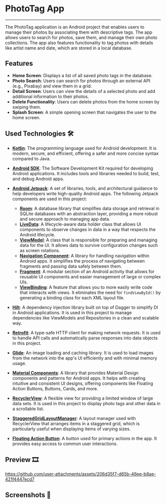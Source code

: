 # PhotoTag App
-----------------
The PhotoTag application is an Android project that enables users to manage their photos by associating them with descriptive tags. The app allows users to search for photos, save them, and manage their own photo collections. The app also features functionality to tag photos with details like artist name and date, which are stored in a local database.

## Features
- **Home Screen**: Displays a list of all saved photo tags in the database.
- **Photo Search**: Users can search for photos through an external API (e.g., Pixabay) and view them in a grid.
- **Detail Screen**: Users can view the details of a selected photo and add additional information to their photos.
- **Delete Functionality**: Users can delete photos from the home screen by swiping them.
- **Splash Screen**: A simple opening screen that navigates the user to the home screen.


## Used Technologies 🛠️

- **[Kotlin](https://kotlinlang.org/)**: The programming language used for Android development. It is modern, secure, and efficient, offering a safer and more concise syntax compared to Java.
- **[Android SDK](https://developer.android.com/studio)**: The Software Development Kit required for developing Android applications. It includes tools and libraries needed to build, test, and debug Android apps.
- **[Android Jetpack](https://developer.android.com/jetpack)**: A set of libraries, tools, and architectural guidance to help developers write high-quality Android apps. The following Jetpack components are used in this project:
  - **[Room](https://developer.android.com/training/data-storage/room)**: A database library that simplifies data storage and retrieval in SQLite databases with an abstraction layer, providing a more robust and secure approach to managing app data.
  - **[LiveData](https://developer.android.com/reference/androidx/lifecycle/LiveData)**: A lifecycle-aware data holder class that allows UI components to observe changes in data in a way that respects the Android lifecycle.
  - **[ViewModel](https://developer.android.com/reference/androidx/lifecycle/ViewModel)**: A class that is responsible for preparing and managing data for the UI. It allows data to survive configuration changes such as screen rotations.
  - **[Navigation Component](https://developer.android.com/guide/navigation)**: A library for handling navigation within Android apps. It simplifies the process of navigating between fragments and passing data safely between them.
  - **[Fragment](https://developer.android.com/guide/fragments)**: A modular section of an Android activity that allows for reusable UI components and easier management of large or complex UIs.
  - **[ViewBinding](https://developer.android.com/topic/libraries/view-binding)**: A feature that allows you to more easily write code that interacts with views. It eliminates the need for `findViewById()` by generating a binding class for each XML layout file.

- **[Hilt](https://developer.android.com/training/dependency-injection/hilt-android)**: A dependency injection library built on top of Dagger to simplify DI in Android applications. It is used in this project to manage dependencies like ViewModels and Repositories in a clean and scalable way.

- **[Retrofit](https://square.github.io/retrofit/)**: A type-safe HTTP client for making network requests. It is used to handle API calls and automatically parse responses into data objects in this project.

- **[Glide](https://github.com/bumptech/glide)**: An image loading and caching library. It is used to load images from the network into the app's UI efficiently and with minimal memory usage.

- **[Material Components](https://material.io/develop/android)**: A library that provides Material Design components and patterns for Android apps. It helps with creating intuitive and consistent UI designs, offering components like Floating Action Buttons, Buttons, Cards, and more.
- **[RecyclerView](https://developer.android.com/reference/androidx/recyclerview/widget/RecyclerView)**: A flexible view for providing a limited window of large data sets. It is used in this project to display photo tags and other data in a scrollable list.

- **[StaggeredGridLayoutManager](https://developer.android.com/reference/android/support/v7/widget/StaggeredGridLayoutManager)**: A layout manager used with RecyclerView that arranges items in a staggered grid, which is particularly useful when displaying items of varying sizes.

- **[Floating Action Button](https://material.io/components/floating-action-button)**: A button used for primary actions in the app. It provides easy access to common user interactions.

## Preview 🎞️
https://github.com/user-attachments/assets/206d35f7-d65b-46ee-b8ae-421f4447ecd7

## Screenshots 📸


